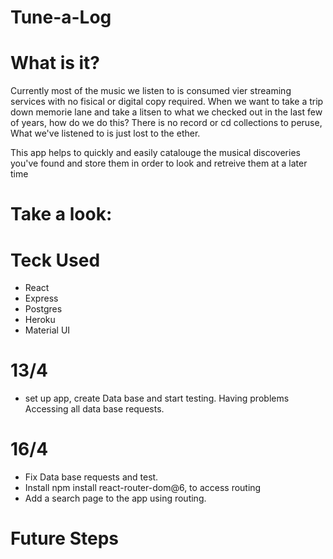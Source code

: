 # Tune-a-Log

# What is it?

Currently most of the music we listen to is consumed vier streaming services with no fisical or digital copy required. When we want to take a trip down memorie lane and take a litsen to what we checked out in the last few of years, how do we do this? There is no record or cd collections to peruse, What we've listened to is just lost to the ether.

This app helps to quickly and easily catalouge the musical discoveries you've found and store them in order to look and retreive them at a later time

# Take a look:

# Teck Used

-   React
-   Express
-   Postgres
-   Heroku
-   Material UI

# 13/4

-   set up app, create Data base and start testing. Having problems Accessing all data base requests.

# 16/4

-   Fix Data base requests and test.
-   Install npm install react-router-dom@6, to access routing
-   Add a search page to the app using routing.

# Future Steps
